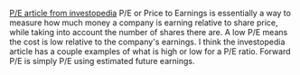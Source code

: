 [P/E article from investopedia](https://www.investopedia.com/terms/p/price-earningsratio.asp)
P/E or Price to Earnings is essentially a way to measure how much money a company is earning relative to share price, while taking into account the number of shares there are. A low P/E means the cost is low relative to the company's earnings. I think the investopedia article has a couple examples of what is high or low for a P/E ratio.
Forward P/E is simply P/E using estimated future earnings.